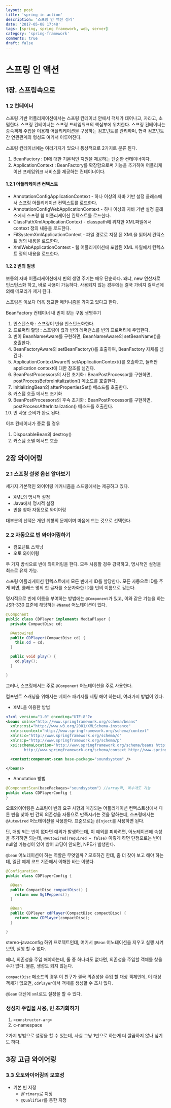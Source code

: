 ```yaml
---
layout: post
title: 'spring in action'
description: '스프링 인 액션 정리'
date: '2017-05-08 17:48'
tags: [spring, spring framework, web, server]
category: 'spring-framework'
comments: true
draft: false
---
```


# 스프링 인 액션

## 1장. 스프링속으로

### 1.2 컨테이너

스프링 기반 어플리케이션에서는 스프링 컨테이너 안에서 객체가 태어나고, 자라고, 소멸한다.
스프링 컨테이너는 스프링 프레임워크의 핵심부에 위치한다. 스프링 컨테이너는 종속객체 주입을 이용해 어플리케이션을 구성하는 컴포넌트를 관리하며, 협력 컴포넌트 간 연관관계의 형성도 여기서 이루어진다.

스프링 컨테이너에는 여러가지가 있으나 통상적으로 2가지로 분류 된다.

1. BeanFactory : DI에 대한 기본적인 지원을 제공하는 단순한 컨테이너이다.
2. ApplicationContext : BeanFactory를 확장함으로써 기능을 추가하여 어플리케이션 프레임워크 서비스를 제공하는 컨테이너이다.

#### 1.2.1 어플리케이션 컨텍스트

- AnnotationConfigApplicationContext - 하나 이상의 자바 기반 설정 클래스에서 스프링 어플리케이션 컨텍스트를 로드한다.
- AnnotationConfigWebApplicationContext - 하나 이상의 자바 기반 설정 클래스에서 스프링 웹 어플리케이션 컨텍스트를 로드한다.
- ClassPathXmlApplicationContext - classpath에 위차한 XML파일에서 context 정의 내용을 로드한다.
- FilSystemXmlApplicationContext - 파일 경로로 지정 된 XML을 읽어서 컨텍스트 정의 내용을 로드한다.
- XmlWebApplicationContext - 웹 어플리케이션에 포함된 XML 파일에서 컨텍스트 정의 내용을 로드한다.

#### 1.2.2 빈의 일생

보통의 자바 어플리케이션에서 빈의 생명 주기는 매우 단순하다. 왜냐, new 연산자로 인스턴스화 하고, 바로 사용이 가능하다.
사용되지 않는 경우에는 결국 가비지 컬렉션에 의해 메모리가 제거 된다.

스프링은 이보다 더욱 정교한 메커니즘을 가지고 있다고 한다.

BeanFactory 컨테이너 내 빈이 갖는 구동 생명주기

1. 인스턴스화 : 스프링이 빈을 인스턴스화한다.
2. 프로퍼티 할당 : 스프링이 값과 빈의 레퍼런스를 빈의 프로퍼티에 주입한다.
3. 빈이 BeanNameAware를 구현하면, BeanNameAware의 setBeanName()을 호출한다.
4. BeanFactoryAware의 setBeanFactory()를 호출하여, BeanFactory 자체를 넘긴다.
5. ApplicationContextAware의 setApplicationContext()를 호출하고, 둘러싼 application context에 대한 참조를 넘긴다.
6. BeanPostProcessors의 사전 초기화 : BeanPostProcessor를 구현하면, postProcessBeforeInitalization() 메소드를 호출한다.
7. InitializingBean의 afterPropertiesSet() 메소드를 호출한다.
8. 커스텀 호출 메서드 초기화
9. BeanPostProcessors의 후속 초기화 : BeanPostProcessor를 구현하면, postProcessAfterInitalization() 메소드를 호출한다.
10. 빈 사용 준비가 완료 된다.

이후 컨테이너가 종료 될 경우

1. DisposableBean의 destroy()
2. 커스텀 소멸 메서드 호출

## 2장 와이어링

### 2.1 스프링 설정 옵션 알아보기

세가지 기본적인 와이어링 메커니즘을 스프링에서는 제공하고 있다.

- XML의 명시적 설정
- Java에서 명시적 설정
- 빈을 찾아 자동으로 와이어링

대부분의 선택은 개인 취향의 문제이며 마음에 드는 것으로 선택한다.

### 2.2 자동으로 빈 와이어링하기

- 컴포넌트 스캐닝
- 오토 와이어링

두 가지 방식으로 빈에 와이어링을 한다. 모두 사용할 경우 강력하고, 명시적인 설정을 최소로 유지 가능.

스프링 어플리케이션 컨텍스트에서 모든 빈에게 ID를 할당한다. 모든 자동으로 ID를 주게 되면, 클래스 명의 첫 글자를 소문자화한 ID를 빈의 이름으로 갖는다.

명시적으로 빈에 이름을 부여하는 방법에는 `@Component`가 있고, 이와 같은 기능을 하는 JSR-330 표준에 해당하는 `@Named` 어노테이션이 있다.

```Java
@Component
public class CDPlayer implements MediaPlayer {
  private CompactDisc cd;

  @Autowired
  public CDPlayer(CompactDisc cd) {
    this.cd = cd;
  }

  public void play() {
    cd.play();
  }

}
```

그러나, 스프링에서는 주로 `@Component` 어노테이션을 주로 사용한다.

컴포넌트 스캐닝을 위해서는 베이스 패키지를 세팅 해야 하는데, 여러가지 방법이 있다.

- XML을 이용한 방법

```xml
<?xml version="1.0" encoding="UTF-8"?>
<beans xmlns="http://www.springframework.org/schema/beans"
  xmlns:xsi="http://www.w3.org/2001/XMLSchema-instance"
  xmlns:context="http://www.springframework.org/schema/context"
  xmlns:c="http://www.springframework.org/schema/c"
  xmlns:p="http://www.springframework.org/schema/p"
  xsi:schemaLocation="http://www.springframework.org/schema/beans http://www.springframework.org/schema/beans/spring-beans.xsd
		http://www.springframework.org/schema/context http://www.springframework.org/schema/context/spring-context.xsd">

  <context:component-scan base-package="soundsystem" />

</beans>
```

- Annotation 방법

```java
@ComponentScan(basePackages="soundsystem") //array라, 복수개도 가능
public class CDPlayerConfig {
}
```

오토와이어링은 스프링이 빈의 요구 사항과 매칭되는 어플리케이션 컨텍스트상에서 다른 빈을 찾아 빈 간의 의존성을 자동으로 만족시키는 것을 말하는데, 스프링에서는 `@Autowired` 어노테이션을 사용한다. 표준으로는 `@Inject`를 사용하면 된다.

단, 매칭 되는 빈이 없다면 예외가 발생하는데, 이 예외를 피하려면, 어노테이션에 속성을 추가하면 되는데, `@Autowired(required = false)` 이렇게 하면 단점으로는 빈이 null일 가능성이 있어 방어 코딩이 안되면, NPE가 발생한다.

`@bean` 어노테이션이 하는 역할은 무엇일까 ? 모호하긴 한데, 좀 더 찾아 보고 해야 하는데, 일단 예제 코드 기준에서 이해한 바는 이렇다.

```java
@Configuration
public class CDPlayerConfig {

  @Bean
  public CompactDisc compactDisc() {
    return new SgtPeppers();
  }

  @Bean
  public CDPlayer cdPlayer(CompactDisc compactDisc) {
    return new CDPlayer(compactDisc);
  }

}
```

stereo-javaconfig 하위 프로젝트인데, 여기서 `@Bean` 어노테이션을 지우고 실행 시켜보면, 실행 할 수 없다.

왜냐, 의존성을 주입 해야하는데, 둘 중 하나라도 없다면, 의존성을 주입할 객체를 찾을 수가 없다. 물론, 생성도 되지 않는다.

`compactDisc` 메소드의 경우 이 친구가 결국 의존성을 주입 할 대상 객체인데, 이 대상 객체가 없으면, `cdPlayer`에서 객체를 생성할 수 조차 없다.

`@Bean` 대신에 `xml`로도 설정을 할 수 있다.

### 생성자 주입을 사용, 빈 초기화하기

1. `<constructor-arg>`
2. c-namespace

2가지 방법으로 설정을 할 수 있는데, 사실 그냥 1번으로 하는게 더 깔끔하지 않나 싶기도 하다.

## 3장 고급 와이어링

### 3.3 오토와이어링의 모호성

- 기본 빈 지정
  - `@Primary`로 지정
  - `@Qualifier`를 통한 지정
